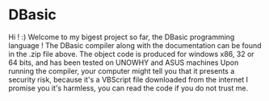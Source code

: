 # DBasic
Hi ! :)
Welcome to my bigest project so far, the DBasic programming language !
The DBasic compiler along with the documentation can be found in the .zip file above. The object code is produced for windows x86, 32 or 64 bits, and has been tested on UNOWHY and ASUS machines
Upon running the compiler, your computer might tell you that it presents a security risk, because it's a VBScript file downloaded from the internet
I promise you it's harmless, you can read the code if you do not trust me.
